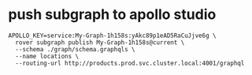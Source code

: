 # push subgraph to apollo studio
```
APOLLO_KEY=service:My-Graph-1h158s:yAkc89p1eAD5RaCuJjve6g \
  rover subgraph publish My-Graph-1h158s@current \
  --schema ./graph/schema.graphqls \
  --name locations \
  --routing-url http://products.prod.svc.cluster.local:4001/graphql
```

